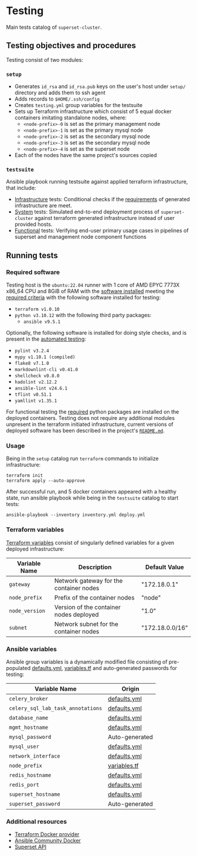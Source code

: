 # Testing

Main tests catalog of `superset-cluster`.

## Testing objectives and procedures

Testing consist of two modules:

### `setup`

* Generates `id_rsa` and `id_rsa.pub` keys on the user's host under `setup/` directory and adds them to ssh agent
* Adds records to `$HOME/.ssh/config`
* Creates `testing.yml` group variables for the testsuite
* Sets up Terraform infrastructure which consist of 5 equal docker containers imitating standalone nodes, where:
  * `<node-prefix>-0` is set as the primary management node
  * `<node-prefix>-1` is set as the primary mysql node
  * `<node-prefix>-2` is set as the secondary mysql node
  * `<node-prefix>-3` is set as the secondary mysql node
  * `<node-prefix>-4` is set as the superset node
* Each of the nodes have the same project's sources copied

### `testsuite`

Ansible playbook running testsuite against applied terraform infrastructure, that include:
* [Infrastructure](testsuite/roles/testing/tasks/infrastructure.yml) tests: Conditional checks if the [requirements](../README.md#requirements) of generated infrastructure are meet.
* [System](testsuite/roles/testing/tasks/system.yml) tests: Simulated end-to-end deployment process of `superset-cluster` against terraform generated infrastructure instead of user provided hosts.
* [Functional](testsuite/roles/testing/tasks/functional.yml) tests: Verifying end-user primary usage cases in pipelines of superset and management node component functions

## Running tests

### Required software

Testing host is the `ubuntu:22.04` runner with 1 core of AMD EPYC 7773X x86_64 CPU and 8GiB of RAM with the [software installed](../README.md#installed-software) meeting the [required criteria](../README.md/#hosts-specification) with the following software installed for testing:

* `terraform v1.0.10`
* `python v3.10.12` with the following third party packages:
  * `ansible v9.5.1`

Optionally, the following software is installed for doing style checks, and is present in the [automated testing](https://github.com/szachovy/superset-cluster/actions):

* `pylint v3.2.4`
* `mypy v1.10.1 (compiled)`
* `flake8 v7.1.0`
* `markdownlint-cli v0.41.0`
* `shellcheck v0.8.0`
* `hadolint v2.12.2`
* `ansible-lint v24.6.1`
* `tflint v0.51.1`
* `yamllint v1.35.1`

For functional testing the [required](./testsuite/roles/testing/files/requirements.txt) python packages are installed on the deployed containers.
Testing does not require any additional modules unpresent in the terraform initiated infrastructure, current versions of deployed software has been described in the project's [`README.md`](../README.md/#installed-software).

### Usage

Being in the `setup` catalog run `terraform` commands to initialize infrastructure:

```
terraform init
terraform apply --auto-approve
```

After successful run, and 5 docker containers appeared with a healthy state, run ansible playbook while being in the `testsuite` catalog to start tests:

```
ansible-playbook --inventory inventory.yml deploy.yml
```

### Terraform variables

[Terraform variables](./setup/variables.tf) consist of singularly defined variables for a given deployed infrastructure:

| Variable Name   | Description                             | Default Value   |
|-----------------|-----------------------------------------|-----------------|
| `gateway`       | Network gateway for the container nodes | "172.18.0.1"    |
| `node_prefix`   | Prefix of the container nodes           | "node"          |
| `node_version`  | Version of the container nodes deployed | "1.0"           |
| `subnet`        | Network subnet for the container nodes  | "172.18.0.0/16" |

### Ansible variables

Ansible group variables is a dynamically modified file consisting of pre-populated [defaults.yml](../src/defaults.yml), [variables.tf](./setup/variables.tf) and auto-generated passwords for testing:

| Variable Name                     | Origin                                 |
|-----------------------------------|----------------------------------------|
| `celery_broker`                   | [defaults.yml](../src/defaults.yml)    |
| `celery_sql_lab_task_annotations` | [defaults.yml](../src/defaults.yml)    |
| `database_name`                   | [defaults.yml](../src/defaults.yml)    |
| `mgmt_hostname`                   | [defaults.yml](../src/defaults.yml)    |
| `mysql_password`                  | Auto-generated                         |
| `mysql_user`                      | [defaults.yml](../src/defaults.yml)    |
| `network_interface`               | [defaults.yml](../src/defaults.yml)    |
| `node_prefix`                     | [variables.tf](./setup/variables.tf)   |
| `redis_hostname`                  | [defaults.yml](../src/defaults.yml)    |
| `redis_port`                      | [defaults.yml](../src/defaults.yml)    |
| `superset_hostname`               | [defaults.yml](../src/defaults.yml)    |
| `superset_password`               | Auto-generated                         |

### Additional resources

* [Terraform Docker provider](https://registry.terraform.io/providers/kreuzwerker/docker/latest/docs)
* [Ansible Community Docker](https://docs.ansible.com/ansible/latest/collections/community/docker/index.html)
* [Superset API](https://superset.apache.org/docs/api/#api)

